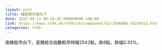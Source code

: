 ```yaml
---
layout: post
title: 韓股開市後向下
date: 2023-04-13 08:10:20.000000000 +08:00
link: https://news.rthk.hk/rthk/ch/component/k2/1696006-20230413.htm
categories: rthk
---
```


南韓股市向下。首爾綜合指數較早時報2542點，跌8點，跌幅0.33%。
